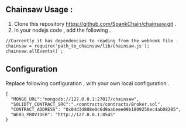 
## Chainsaw Usage :

1) Clone this repository https://github.com/SpankChain/chainsaw.git .
2) In your nodejs code , add the following .

``` nodejs
//Currently it has dependencies to reading from the webhook file .
chainsaw = require('path_to_chainsaw/lib/chainsaw.js');
chainsaw.allEvents() ;
```

## Configuration 
Replace following configuration , with your own local configuration .

```
{
  "MONGO_URL":"mongodb://127.0.0.1:27017/chainsaw",
  "SOLIDTY_CONTRACT_SRC":"./contracts/contracts/Broker.sol",
  "CONTRACT_ADDRESS": "0x04d3d808e0c6d9aabeee09b1809250ec4ab08205",
  "WEB3_PROVIDER": "http://127.0.0.1:8545"
}
``` 
